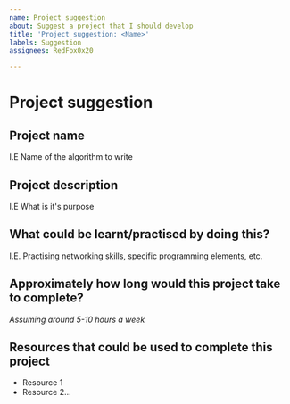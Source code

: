 ```yaml
---
name: Project suggestion
about: Suggest a project that I should develop
title: 'Project suggestion: <Name>'
labels: Suggestion
assignees: RedFox0x20

---
```


# Project suggestion
## Project name
I.E Name of the algorithm to write

## Project description
I.E What is it's purpose

## What could be learnt/practised by doing this?
I.E. Practising networking skills, specific programming elements, etc.

## Approximately how long would this project take to complete?
_Assuming around 5-10 hours a week_

## Resources that could be used to complete this project
* Resource 1
* Resource 2...
